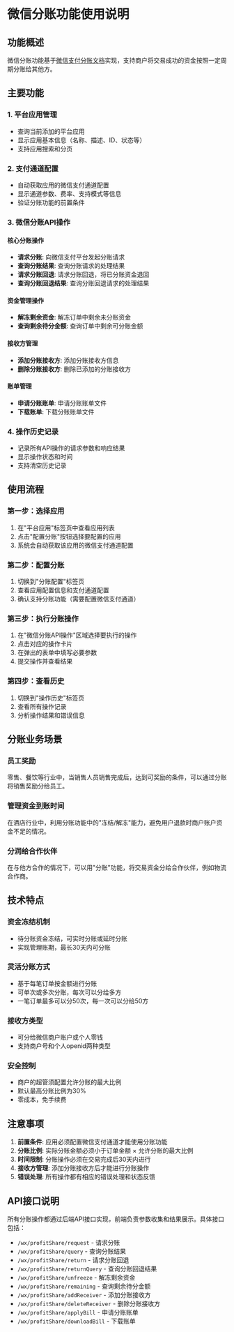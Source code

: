 # 微信分账功能使用说明

## 功能概述

微信分账功能基于[微信支付分账文档](https://pay.weixin.qq.com/doc/v3/merchant/4012067962)实现，支持商户将交易成功的资金按照一定周期分账给其他方。

## 主要功能

### 1. 平台应用管理
- 查询当前添加的平台应用
- 显示应用基本信息（名称、描述、ID、状态等）
- 支持应用搜索和分页

### 2. 支付通道配置
- 自动获取应用的微信支付通道配置
- 显示通道参数、费率、支持模式等信息
- 验证分账功能的前置条件

### 3. 微信分账API操作

#### 核心分账操作
- **请求分账**: 向微信支付平台发起分账请求
- **查询分账结果**: 查询分账请求的处理结果
- **请求分账回退**: 请求分账回退，将已分账资金退回
- **查询分账回退结果**: 查询分账回退请求的处理结果

#### 资金管理操作
- **解冻剩余资金**: 解冻订单中剩余未分账资金
- **查询剩余待分金额**: 查询订单中剩余可分账金额

#### 接收方管理
- **添加分账接收方**: 添加分账接收方信息
- **删除分账接收方**: 删除已添加的分账接收方

#### 账单管理
- **申请分账账单**: 申请分账账单文件
- **下载账单**: 下载分账账单文件

### 4. 操作历史记录
- 记录所有API操作的请求参数和响应结果
- 显示操作状态和时间
- 支持清空历史记录

## 使用流程

### 第一步：选择应用
1. 在"平台应用"标签页中查看应用列表
2. 点击"配置分账"按钮选择要配置的应用
3. 系统会自动获取该应用的微信支付通道配置

### 第二步：配置分账
1. 切换到"分账配置"标签页
2. 查看应用配置信息和支付通道配置
3. 确认支持分账功能（需要配置微信支付通道）

### 第三步：执行分账操作
1. 在"微信分账API操作"区域选择要执行的操作
2. 点击对应的操作卡片
3. 在弹出的表单中填写必要参数
4. 提交操作并查看结果

### 第四步：查看历史
1. 切换到"操作历史"标签页
2. 查看所有操作记录
3. 分析操作结果和错误信息

## 分账业务场景

### 员工奖励
零售、餐饮等行业中，当销售人员销售完成后，达到可奖励的条件，可以通过分账将销售奖励分给员工。

### 管理资金到账时间
在酒店行业中，利用分账功能中的"冻结/解冻"能力，避免用户退款时商户账户资金不足的情况。

### 分润给合作伙伴
在与他方合作的情况下，可以用"分账"功能，将交易资金分给合作伙伴，例如物流合作商。

## 技术特点

### 资金冻结机制
- 待分账资金冻结，可实时分账或延时分账
- 实现管理账期，最长30天内可分账

### 灵活分账方式
- 基于每笔订单按金额进行分账
- 可单次或多次分账，每次可以分给多方
- 一笔订单最多可以分50次，每一次可以分给50方

### 接收方类型
- 可分给微信商户账户或个人零钱
- 支持商户号和个人openid两种类型

### 安全控制
- 商户的超管须配置允许分账的最大比例
- 默认最高分账比例为30%
- 零成本，免手续费

## 注意事项

1. **前置条件**: 应用必须配置微信支付通道才能使用分账功能
2. **分账比例**: 实际分账金额必须小于订单金额 × 允许分账的最大比例
3. **时间限制**: 分账操作必须在交易完成后30天内进行
4. **接收方管理**: 添加分账接收方后才能进行分账操作
5. **错误处理**: 所有操作都有相应的错误处理和状态反馈

## API接口说明

所有分账操作都通过后端API接口实现，前端负责参数收集和结果展示。具体接口包括：

- `/wx/profitShare/request` - 请求分账
- `/wx/profitShare/query` - 查询分账结果
- `/wx/profitShare/return` - 请求分账回退
- `/wx/profitShare/returnQuery` - 查询分账回退结果
- `/wx/profitShare/unfreeze` - 解冻剩余资金
- `/wx/profitShare/remaining` - 查询剩余待分金额
- `/wx/profitShare/addReceiver` - 添加分账接收方
- `/wx/profitShare/deleteReceiver` - 删除分账接收方
- `/wx/profitShare/applyBill` - 申请分账账单
- `/wx/profitShare/downloadBill` - 下载账单 